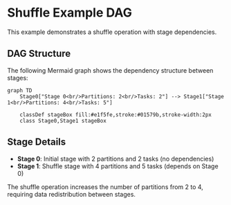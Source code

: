 # Shuffle Example DAG

This example demonstrates a shuffle operation with stage dependencies.

## DAG Structure

The following Mermaid graph shows the dependency structure between stages:

```mermaid
graph TD
    Stage0["Stage 0<br/>Partitions: 2<br/>Tasks: 2"] --> Stage1["Stage 1<br/>Partitions: 4<br/>Tasks: 5"]

    classDef stageBox fill:#e1f5fe,stroke:#01579b,stroke-width:2px
    class Stage0,Stage1 stageBox
```

## Stage Details

- **Stage 0**: Initial stage with 2 partitions and 2 tasks (no dependencies)
- **Stage 1**: Shuffle stage with 4 partitions and 5 tasks (depends on Stage 0)

The shuffle operation increases the number of partitions from 2 to 4, requiring data redistribution between stages.
